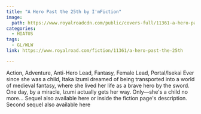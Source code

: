 ```yaml
---
title: "A Hero Past the 25th by I'mFiction"
image:
  path: https://www.royalroadcdn.com/public/covers-full/11361-a-hero-past-the-25th.jpg
categories:
  - HIATUS
tags:
  - GL/WLW
link: https://www.royalroad.com/fiction/11361/a-hero-past-the-25th

---
```

Action, Adventure, Anti-Hero Lead, Fantasy, Female Lead, Portal/Isekai
Ever since she was a child, Itaka Izumi dreamed of being transported into a world of medieval fantasy, where she lived her life as a brave hero by the sword. One day, by a miracle, Izumi actually gets her way. Only—she's a child no more... Sequel also available here or inside the fiction page's description. Second sequel also available here